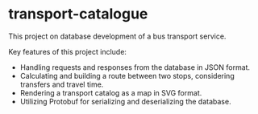 # transport-catalogue
This project on database development of a bus transport service.

Key features of this project include:

* Handling requests and responses from the database in JSON format.
* Calculating and building a route between two stops, considering transfers and travel time.
* Rendering a transport catalog as a map in SVG format.
* Utilizing Protobuf for serializing and deserializing the database.
